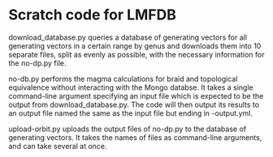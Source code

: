 # Scratch code for LMFDB

download_database.py queries a database of generating vectors for all generating vectors in a certain range by genus and downloads them into 10 separate files, split as evenly as possible, with the necessary information for the no-dp.py file. 

no-db.py performs the magma calculations for braid and topological equivalence without interacting with the Mongo databse. It takes a single command-line argument specifying an input file which is expected to be the output from download_database.py. The code will then output its results to an output file named the same as the input file but ending in -output.yml. 

upload-orbit.py uploads the output files of no-dp.py to the database of generating vectors. It takes the names of files as command-line arguments, and can take several at once.
